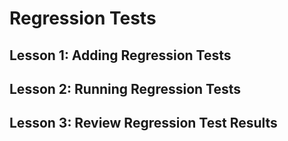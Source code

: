 # Regression Tests

## Lesson 1: Adding Regression Tests

## Lesson 2: Running Regression Tests

## Lesson 3: Review Regression Test Results
